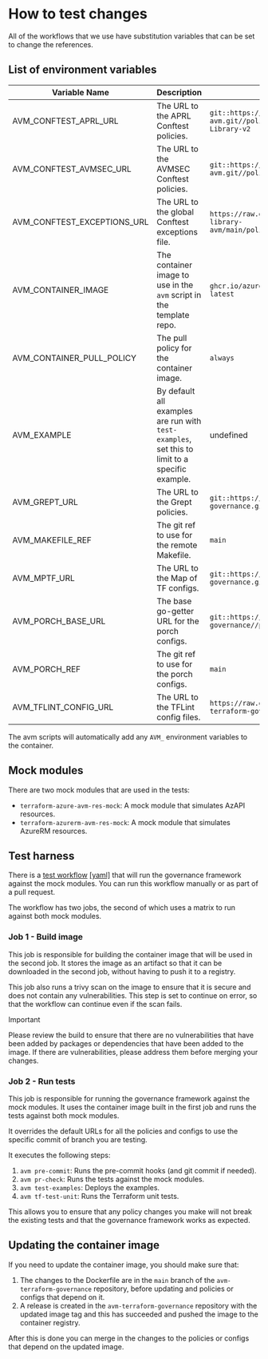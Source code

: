 # How to test changes

All of the workflows that we use have substitution variables that can be set to change the references.

## List of environment variables

| Variable Name | Description | Default Value |
| ------------- | ----------- | ------------- |
| AVM_CONFTEST_APRL_URL | The URL to the APRL Conftest policies. | `git::https://github.com/Azure/policy-library-avm.git//policy/Azure-Proactive-Resiliency-Library-v2` |
| AVM_CONFTEST_AVMSEC_URL | The URL to the AVMSEC Conftest policies. | `git::https://github.com/Azure/policy-library-avm.git//policy/avmsec` |
| AVM_CONFTEST_EXCEPTIONS_URL | The URL to the global Conftest exceptions file. | `https://raw.githubusercontent.com/Azure/policy-library-avm/main/policy/avmsec/avm_exceptions.rego.bak` |
| AVM_CONTAINER_IMAGE | The container image to use in the `avm` script in the template repo. | `ghcr.io/azure/avm-terraform-governance:avm-latest` |
| AVM_CONTAINER_PULL_POLICY | The pull policy for the container image. | `always` |
| AVM_EXAMPLE | By default all examples are run with `test-examples`, set this to limit to a specific example. | undefined |
| AVM_GREPT_URL | The URL to the Grept policies. | `git::https://github.com/Azure/avm-terraform-governance.git//grept-policies` |
| AVM_MAKEFILE_REF | The git ref to use for the remote Makefile. | `main` |
| AVM_MPTF_URL | The URL to the Map of TF configs. | `git::https://github.com/Azure/avm-terraform-governance.git//mapotf-configs` |
| AVM_PORCH_BASE_URL | The base go-getter URL for the porch configs. | `git::https://github.com/Azure/avm-terraform-governance//porch-configs` |
| AVM_PORCH_REF | The git ref to use for the porch configs. | `main` |
| AVM_TFLINT_CONFIG_URL | The URL to the TFLint config files. | `https://raw.githubusercontent.com/Azure/avm-terraform-governance/main/tflint-configs` |

The avm scripts will automatically add any `AVM_` environment variables to the container.

## Mock modules

There are two mock modules that are used in the tests:

- `terraform-azure-avm-res-mock`: A mock module that simulates AzAPI resources.
- `terraform-azurerm-avm-res-mock`: A mock module that simulates AzureRM resources.

## Test harness

There is a [test workflow](https://github.com/Azure/avm-terraform-governance/actions/workflows/governance-test.yml)
[[yaml]](https://github.com/Azure/avm-terraform-governance/blob/main/.github/workflows/governance-test.yml) that
will run the governance framework against the mock modules. You can run this workflow manually
or as part of a pull request.

The workflow has two jobs, the second of which uses a matrix to run against both mock modules.

### Job 1 - Build image

This job is responsible for building the container image that will be used in the second job.
It stores the image as an artifact so that it can be downloaded in the second job, without having to push it to a registry.

This job also runs a trivy scan on the image to ensure that it is secure and does not contain any vulnerabilities. This step is set to continue on error, so that the workflow can continue even if the scan fails.

> [!IMPORTANT]
> Please review the build to ensure that there are no vulnerabilities that have been added by packages or dependencies that have been added to the image. If there are vulnerabilities, please address them before merging your changes.


### Job 2 - Run tests

This job is responsible for running the governance framework against the mock modules. It uses the container image built in the first job and runs the tests against both mock modules.

It overrides the default URLs for all the policies and configs to use the specific commit of branch you are testing.

It executes the following steps:

1. `avm pre-commit`: Runs the pre-commit hooks (and git commit if needed).
1. `avm pr-check`: Runs the tests against the mock modules.
1. `avm test-examples`: Deploys the examples.
1. `avm tf-test-unit`: Runs the Terraform unit tests.

This allows you to ensure that any policy changes you make will not break the existing tests and that the governance framework works as expected.

## Updating the container image

If you need to update the container image, you should make sure that:

1. The changes to the Dockerfile are in the `main` branch of the `avm-terraform-governance` repository, before updating and policies or configs that depend on it.
1. A release is created in the `avm-terraform-governance` repository with the updated image tag and this has succeeded and pushed the image to the container registry.

After this is done you can merge in the changes to the policies or configs that depend on the updated image.
